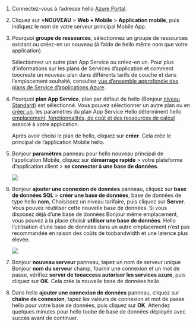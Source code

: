 1. Connectez-vous à l’adresse hello [Azure Portal].
2. Cliquez sur **+NOUVEAU** > **Web + Mobile** > **Application mobile**, puis indiquez le nom de votre serveur principal Mobile App.
3. Pourquoi **groupe de ressources**, sélectionnez un groupe de ressources existant ou créez-en un nouveau (à l’aide de hello même nom que votre application). 
   
    Sélectionnez un autre plan App Service ou créez-en un. Pour plus d’informations sur les plans de Services d’application et comment toocreate un nouveau plan dans différents tarifs de couche et dans l’emplacement souhaité, consultez [vue d’ensemble approfondie des plans de Service d’applications Azure](../articles/app-service/azure-web-sites-web-hosting-plans-in-depth-overview.md).
4. Pourquoi **plan App Service**, plan par défaut de hello (Bonjour [niveau Standard](https://azure.microsoft.com/pricing/details/app-service/)) est sélectionné. Vous pouvez sélectionner un autre plan ou en [créer un](../articles/app-service/azure-web-sites-web-hosting-plans-in-depth-overview.md#create-an-app-service-plan). les paramètres du plan App Service Hello déterminent hello [emplacement, fonctionnalités, de coût et des ressources de calcul](https://azure.microsoft.com/pricing/details/app-service/) associé à votre application. 
   
    Après avoir choisi le plan de hello, cliquez sur **créer**. Cela crée le principal de l’application Mobile hello. 
5. Bonjour **paramètres** panneau pour hello nouveau principal de l’application Mobile, cliquez sur **démarrage rapide** > votre plateforme d’application client > **se connecter à une base de données**. 
   
    ![](./media/app-service-mobile-dotnet-backend-create-new-service/dotnet-backend-create-data-connection.png)
6. Bonjour **ajouter une connexion de données** panneau, cliquez sur **base de données SQL** > **créer une base de données**, base de données de type hello **nom**, Choisissez un niveau tarifaire, puis cliquez sur **Server**.  Vous pouvez réutiliser cette nouvelle base de données. Si vous disposez déjà d’une base de données Bonjour même emplacement, vous pouvez à la place choisir **utiliser une base de données**. Hello l’utilisation d’une base de données dans un autre emplacement n’est pas recommandée en raison des coûts de toobandwidth et une latence plus élevée.
   
    ![](./media/app-service-mobile-dotnet-backend-create-new-service/dotnet-backend-create-db.png)
7. Bonjour **nouveau serveur** panneau, tapez un nom de serveur unique Bonjour **nom du serveur** champ, fournir une connexion et un mot de passe, vérifiez **server de tooaccess autoriser les services azure**, puis cliquez sur **OK**. Cela crée la nouvelle base de données hello.
8. Dans hello **ajouter une connexion de données** panneau, cliquez sur **chaîne de connexion**, tapez les valeurs de connexion et mot de passe hello pour votre base de données, puis cliquez sur **OK**. Attendez quelques minutes pour hello toobe de base de données déployée avec succès avant de continuer.

<!-- URLs. -->
[Azure Portal]: https://portal.azure.com/
